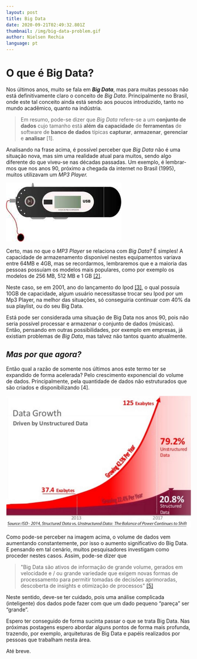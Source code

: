```yaml
---
layout: post
title: Big Data
date: 2020-09-21T02:49:32.801Z
thumbnail: /img/big-data-problem.gif
author: Nielsen Rechia
language: pt
---
```

# O que é Big Data?

Nos últimos anos, muito se fala em ***Big Data***, mas para muitas pessoas não está definitivamente claro o conceito de *Big Data*. Principalmente no Brasil, onde este tal conceito ainda está sendo aos poucos introduzido, tanto no mundo acadêmico, quanto na indústria.

> Em resumo, pode-se dizer que *Big Data* refere-se a um **conjunto de dados** cujo​ tamanho está **além** **da** **capacidade** de **ferramentas** de software de **banco de dados** típicas **capturar**, **armazenar**, **gerenciar** e **analisar** [1].​

Analisando na frase acima, é possível perceber que *Big Data* não é uma situação nova, mas sim uma realidade atual para muitos, sendo algo diferente do que viveu-se nas décadas passadas. Um exemplo, é lembrar-mos que nos anos 90, próximo a chegada da internet no Brasil (1995), muitos utilizavam um *MP3 Player.*

![Mp3 Player](/img/mp3.jpeg "Mp3 Player")

Certo, mas no que o *MP3 Player* se relaciona com *Big Data?* É simples! A capacidade de armazenamento disponível nestes equipamentos variava entre 64MB e 4GB, mas se recordarmos, lembraremos que e a maioria das pessoas possuíam os modelos mais populares, como por exemplo os modelos de 256 MB, 512 MB e 1 GB [[2]](https://pt.wikipedia.org/wiki/S1_MP3_Player#:~:text=A%20capacidade%20de%20armazenamento%20dispon%C3%ADvel,1%20GB%20e%202%20GB.).

Neste caso, se em 2001, ano do lançamento do Ipod [[3]](https://pt.wikipedia.org/wiki/IPod), o qual possuía 10GB de capacidade, algum usuário necessitasse trocar seu Ipod por um Mp3 Player, na melhor das situações, só conseguiria continuar com 40% da sua playlist, ou do seu Big Data. 

Está pode ser considerada uma situação de Big Data nos anos 90, pois não seria possível processar e armazenar o conjunto de dados (músicas). Então, pensando em outras possibilidades, por exemplo em empresas, já existiam problemas de *Big Data*, mas talvez não tantos quanto atualmente.

## *Mas por que agora?*

Então qual a razão de somente nos últimos anos este termo ter se expandido de forma acelerada? Pelo crescimento exponencial do volume de dados. Principalmente, pela quantidade de dados não estruturados que são criados e disponibilizando [4].


![Big data growth](/img/quant-investing-big-data-analytics-1.jpg "Big data growth")

Como pode-se perceber na imagem acima, o volume de dados vem aumentando constantemente, por isso o aumento significativo do Big Data. E pensando em tal cenário, muitos pesquisadores investigam como proceder nestes casos. Assim, pode-se dizer que 

> "Big Data são ativos de informação de grande volume, gerados em velocidade e / ou grande variedade que exigem novas formas de processamento para permitir tomadas de decisões aprimoradas, descoberta de insights e otimização de processos" [[5]](<http://www.bdbanalytics.ir/media/1225/big-data-and-science-myths-and-reality.pdf>)

Neste sentido, deve-se ter cuidado, pois uma análise complicada (inteligente) dos dados pode fazer com que um dado pequeno “pareça” ser “grande”​.

Espero ter conseguido de forma sucinta passar o que se trata Big Data. Nas próximas postagens espero abordar alguns pontos de forma mais profunda, trazendo, por exemplo, arquiteturas de Big Data e papéis realizados por pessoas que trabalham nesta área. 

Até breve.